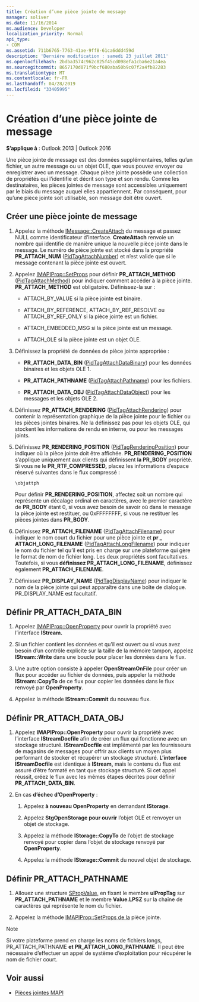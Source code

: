 ```yaml
---
title: Création d’une pièce jointe de message
manager: soliver
ms.date: 11/16/2014
ms.audience: Developer
localization_priority: Normal
api_type:
- COM
ms.assetid: 711b6765-7763-41ae-9ff8-61ca6ddd459d
description: 'Derniére modification : samedi 23 juillet 2011'
ms.openlocfilehash: 2bdba3574c962c825f45cd098efa1cba6e21a4ea
ms.sourcegitcommit: 8657170d071f9bcf680aba50b9c07f2a4fb82283
ms.translationtype: MT
ms.contentlocale: fr-FR
ms.lasthandoff: 04/28/2019
ms.locfileid: "33405995"
---
```

# <a name="creating-a-message-attachment"></a>Création d’une pièce jointe de message
  
**S’applique à** : Outlook 2013 | Outlook 2016 
  
Une pièce jointe de message est des données supplémentaires, telles qu’un fichier, un autre message ou un objet OLE, que vous pouvez envoyer ou enregistrer avec un message. Chaque pièce jointe possède une collection de propriétés qui l’identifie et décrit son type et son rendu. Comme les destinataires, les pièces jointes de message sont accessibles uniquement par le biais du message auquel elles appartiennent. Par conséquent, pour qu’une pièce jointe soit utilisable, son message doit être ouvert.
  
## <a name="create-a-message-attachment"></a>Créer une pièce jointe de message
  
1. Appelez la méthode [IMessage::CreateAttach](imessage-createattach.md) du message et passez NULL comme identificateur d’interface. **CreateAttach** renvoie un nombre qui identifie de manière unique la nouvelle pièce jointe dans le message. Le numéro de pièce jointe est stocké dans la propriété **PR_ATTACH_NUM** ([PidTagAttachNumber](pidtagattachnumber-canonical-property.md)) et n’est valide que si le message contenant la pièce jointe est ouvert.
    
2. Appelez [IMAPIProp::SetProps](imapiprop-setprops.md) pour définir **PR_ATTACH_METHOD** ([PidTagAttachMethod](pidtagattachmethod-canonical-property.md)) pour indiquer comment accéder à la pièce jointe. **PR_ATTACH_METHOD** est obligatoire. Définissez-la sur : 
    
   - ATTACH_BY_VALUE si la pièce jointe est binaire.
    
   - ATTACH_BY_REFERENCE, ATTACH_BY_REF_RESOLVE ou ATTACH_BY_REF_ONLY si la pièce jointe est un fichier.
    
   - ATTACH_EMBEDDED_MSG si la pièce jointe est un message.
    
   - ATTACH_OLE si la pièce jointe est un objet OLE.
    
3. Définissez la propriété de données de pièce jointe appropriée :
    
   - **PR_ATTACH_DATA_BIN** ([PidTagAttachDataBinary](pidtagattachdatabinary-canonical-property.md)) pour les données binaires et les objets OLE 1.
    
   - **PR_ATTACH_PATHNAME** ([PidTagAttachPathname](pidtagattachpathname-canonical-property.md)) pour les fichiers.
    
   - **PR_ATTACH_DATA_OBJ** ([PidTagAttachDataObject](pidtagattachdataobject-canonical-property.md)) pour les messages et les objets OLE 2.
    
4. Définissez **PR_ATTACH_RENDERING** ([PidTagAttachRendering](pidtagattachrendering-canonical-property.md)) pour contenir la représentation graphique de la pièce jointe pour le fichier ou les pièces jointes binaires. Ne la définissez pas pour les objets OLE, qui stockent les informations de rendu en interne, ou pour les messages joints. 
    
5. Définissez **PR_RENDERING_POSITION** ([PidTagRenderingPosition](pidtagrenderingposition-canonical-property.md)) pour indiquer où la pièce jointe doit être affichée. **PR_RENDERING_POSITION** s’applique uniquement aux clients qui définissent **la PR_BODY** propriété. Si vous ne le **PR_RTF_COMPRESSED,** placez les informations d’espace réservé suivantes dans le flux compressé :
    
   `\objattph`

   Pour définir **PR_RENDERING_POSITION**, affectez soit un nombre qui représente un décalage ordinal en caractères, avec le premier caractère de **PR_BODY** étant 0, si vous avez besoin de savoir où dans le message la pièce jointe est restituer, ou 0xFFFFFFFF, si vous ne restituer les pièces jointes dans **PR_BODY**.
    
6. Définissez **PR_ATTACH_FILENAME** ([PidTagAttachFilename](pidtagattachfilename-canonical-property.md)) pour indiquer le nom court du fichier pour une pièce jointe et **pr \_ ATTACH_LONG_FILENAME** ([PidTagAttachLongFilename](pidtagattachlongfilename-canonical-property.md)) pour indiquer le nom du fichier tel qu’il est pris en charge sur une plateforme qui gère le format de nom de fichier long. Les deux propriétés sont facultatives. Toutefois, si vous **définissez PR_ATTACH_LONG_FILENAME**, définissez également **PR_ATTACH_FILENAME**. 
    
7. Définissez **PR_DISPLAY_NAME** ([PidTagDisplayName](pidtagdisplayname-canonical-property.md)) pour indiquer le nom de la pièce jointe qui peut apparaître dans une boîte de dialogue. PR_DISPLAY_NAME est facultatif. 
    
## <a name="set-pr_attach_data_bin"></a>Définir PR_ATTACH_DATA_BIN
  
1. Appelez [IMAPIProp::OpenProperty](imapiprop-openproperty.md) pour ouvrir la propriété avec l’interface **IStream.** 
    
2. Si un fichier contient les données et qu’il est ouvert ou si vous avez besoin d’un contrôle explicite sur la taille de la mémoire tampon, appelez **IStream::Write** dans une boucle pour placer les données dans le flux. 
    
3. Une autre option consiste à appeler **OpenStreamOnFile** pour créer un flux pour accéder au fichier de données, puis appeler la méthode **IStream::CopyTo** de ce flux pour copier les données dans le flux renvoyé par **OpenProperty**.
    
4. Appelez la méthode **IStream::Commit** du nouveau flux. 
    
## <a name="set-pr_attach_data_obj"></a>Définir PR_ATTACH_DATA_OBJ
  
1. Appelez **IMAPIProp::OpenProperty** pour ouvrir la propriété avec l’interface **IStreamDocfile** afin de créer un flux qui fonctionne avec un stockage structuré. **IStreamDocfile** est implémenté par les fournisseurs de magasins de messages pour offrir aux clients un moyen plus performant de stocker et récupérer un stockage structuré. **L’interface IStreamDocfile** est identique à **IStream,** mais le contenu du flux est assuré d’être formaté en tant que stockage structuré. Si cet appel réussit, créez le flux avec les mêmes étapes décrites pour définir **PR_ATTACH_DATA_BIN**.
    
2. En cas **d’échec d’OpenProperty** : 
    
   1. Appelez **à nouveau OpenProperty** en demandant **IStorage**. 
      
   2. Appelez **StgOpenStorage pour ouvrir** l’objet OLE et renvoyer un objet de stockage. 
      
   3. Appelez la méthode **IStorage::CopyTo** de l’objet de stockage renvoyé pour copier dans l’objet de stockage renvoyé par **OpenProperty**.
      
   4. Appelez la méthode **IStorage::Commit** du nouvel objet de stockage. 
    
## <a name="set-pr_attach_pathname"></a>Définir PR_ATTACH_PATHNAME
  
1. Allouez une structure [SPropValue,](spropvalue.md) en fixant le membre **ulPropTag** sur **PR_ATTACH_PATHNAME** et le membre **Value.LPSZ** sur la chaîne de caractères qui représente le nom du fichier. 
    
2. Appelez la méthode [IMAPIProp::SetProps de la](imapiprop-setprops.md) pièce jointe. 
    
> [!NOTE]
> Si votre plateforme prend en charge les noms de fichiers longs, PR_ATTACH_PATHNAME **et** **PR_ATTACH_LONG_PATHNAME**. Il peut être nécessaire d’effectuer un appel de système d’exploitation pour récupérer le nom de fichier court. 
  
## <a name="see-also"></a>Voir aussi

- [Pièces jointes MAPI](mapi-attachments.md)

